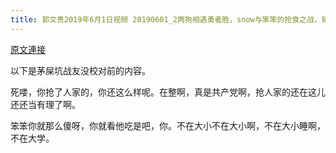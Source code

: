 ```yaml
---
title: 郭文贵2019年6月1日视频 20190601_2两狗相遇勇者胜，snow与笨笨的抢食之战，输赢不在大小
---
```


[原文連接](https://gnews.org/ThreadView/53478678)

以下是茅屎坑战友没校对前的内容。

  死喽，你抢了人家的，你还这么样呢。在整啊，真是共产党啊，抢人家的还在这儿还还当有理了啊。

  笨笨你就那么傻呀，你就看他吃是吧，你。不在大小不在大小啊，不在大小睡啊，不在大学。

